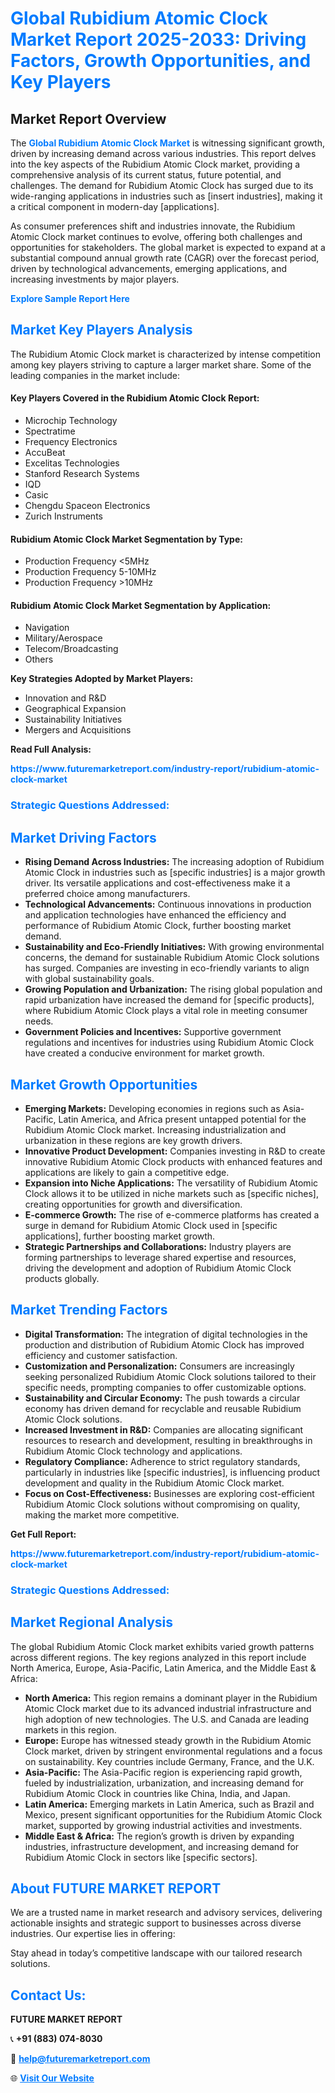 <h1 style="color: #007BFF;">Global Rubidium Atomic Clock Market Report 2025-2033: Driving Factors, Growth Opportunities, and Key Players</h1>

<section id="overview">
<h2>Market Report Overview</h2>
<p>The <a href="https://www.futuremarketreport.com/industry-report/rubidium-atomic-clock-market" style="color: #007BFF; text-decoration: none;"><strong>Global Rubidium Atomic Clock Market</strong></a> is witnessing significant growth, driven by increasing demand across various industries. This report delves into the key aspects of the Rubidium Atomic Clock market, providing a comprehensive analysis of its current status, future potential, and challenges. The demand for Rubidium Atomic Clock has surged due to its wide-ranging applications in industries such as [insert industries], making it a critical component in modern-day [applications].</p>
<p>As consumer preferences shift and industries innovate, the Rubidium Atomic Clock market continues to evolve, offering both challenges and opportunities for stakeholders. The global market is expected to expand at a substantial compound annual growth rate (CAGR) over the forecast period, driven by technological advancements, emerging applications, and increasing investments by major players.</p>
</section>

<section id="overview">
<p><a href="https://www.futuremarketreport.com/request-sample/reportId=26376" style="color: #007BFF; text-decoration: none;"><strong>Explore Sample Report Here</strong></a></p>
</section>

<section id="key-players">
<h2 style="color: #007BFF;">Market Key Players Analysis</h2>
<p>The Rubidium Atomic Clock market is characterized by intense competition among key players striving to capture a larger market share. Some of the leading companies in the market include:</p>
<h4>Key Players Covered in the Rubidium Atomic Clock Report:</h4>
<ul><li>Microchip Technology</li><li>Spectratime</li><li>Frequency Electronics</li><li>AccuBeat</li><li>Excelitas Technologies</li><li>Stanford Research Systems</li><li>IQD</li><li>Casic</li><li>Chengdu Spaceon Electronics</li><li>Zurich Instruments</li></ul>
<h4>Rubidium Atomic Clock Market Segmentation by Type:</h4>
<ul><li>Production Frequency &lt;5MHz</li><li>Production Frequency 5-10MHz</li><li>Production Frequency &gt;10MHz</li></ul>

<h4>Rubidium Atomic Clock Market Segmentation by Application:</h4>
<ul><li>Navigation</li><li>Military/Aerospace</li><li>Telecom/Broadcasting</li><li>Others</li></ul>
<p><strong>Key Strategies Adopted by Market Players:</strong></p>
<ul>
<li>Innovation and R&D</li>
<li>Geographical Expansion</li>
<li>Sustainability Initiatives</li>
<li>Mergers and Acquisitions</li>
</ul>
</section>

<section>
<p><strong>Read Full Analysis: </strong></p><a href="https://www.futuremarketreport.com/industry-report/rubidium-atomic-clock-market" style="color: #007BFF; text-decoration: none;"><strong>https://www.futuremarketreport.com/industry-report/rubidium-atomic-clock-market</strong></a>
<h3 style="color: #007BFF;">Strategic Questions Addressed:</h3>
</section>

<section id="driving-factors">
<h2 style="color: #007BFF;">Market Driving Factors</h2>
<ul>
<li><strong>Rising Demand Across Industries:</strong> The increasing adoption of Rubidium Atomic Clock in industries such as [specific industries] is a major growth driver. Its versatile applications and cost-effectiveness make it a preferred choice among manufacturers.</li>
<li><strong>Technological Advancements:</strong> Continuous innovations in production and application technologies have enhanced the efficiency and performance of Rubidium Atomic Clock, further boosting market demand.</li>
<li><strong>Sustainability and Eco-Friendly Initiatives:</strong> With growing environmental concerns, the demand for sustainable Rubidium Atomic Clock solutions has surged. Companies are investing in eco-friendly variants to align with global sustainability goals.</li>
<li><strong>Growing Population and Urbanization:</strong> The rising global population and rapid urbanization have increased the demand for [specific products], where Rubidium Atomic Clock plays a vital role in meeting consumer needs.</li>
<li><strong>Government Policies and Incentives:</strong> Supportive government regulations and incentives for industries using Rubidium Atomic Clock have created a conducive environment for market growth.</li>
</ul>
</section>

<section id="growth-opportunities">
<h2 style="color: #007BFF;">Market Growth Opportunities</h2>
<ul>
<li><strong>Emerging Markets:</strong> Developing economies in regions such as Asia-Pacific, Latin America, and Africa present untapped potential for the Rubidium Atomic Clock market. Increasing industrialization and urbanization in these regions are key growth drivers.</li>
<li><strong>Innovative Product Development:</strong> Companies investing in R&D to create innovative Rubidium Atomic Clock products with enhanced features and applications are likely to gain a competitive edge.</li>
<li><strong>Expansion into Niche Applications:</strong> The versatility of Rubidium Atomic Clock allows it to be utilized in niche markets such as [specific niches], creating opportunities for growth and diversification.</li>
<li><strong>E-commerce Growth:</strong> The rise of e-commerce platforms has created a surge in demand for Rubidium Atomic Clock used in [specific applications], further boosting market growth.</li>
<li><strong>Strategic Partnerships and Collaborations:</strong> Industry players are forming partnerships to leverage shared expertise and resources, driving the development and adoption of Rubidium Atomic Clock products globally.</li>
</ul>
</section>

<section id="trending-factors">
<h2 style="color: #007BFF;">Market Trending Factors</h2>
<ul>
<li><strong>Digital Transformation:</strong> The integration of digital technologies in the production and distribution of Rubidium Atomic Clock has improved efficiency and customer satisfaction.</li>
<li><strong>Customization and Personalization:</strong> Consumers are increasingly seeking personalized Rubidium Atomic Clock solutions tailored to their specific needs, prompting companies to offer customizable options.</li>
<li><strong>Sustainability and Circular Economy:</strong> The push towards a circular economy has driven demand for recyclable and reusable Rubidium Atomic Clock solutions.</li>
<li><strong>Increased Investment in R&D:</strong> Companies are allocating significant resources to research and development, resulting in breakthroughs in Rubidium Atomic Clock technology and applications.</li>
<li><strong>Regulatory Compliance:</strong> Adherence to strict regulatory standards, particularly in industries like [specific industries], is influencing product development and quality in the Rubidium Atomic Clock market.</li>
<li><strong>Focus on Cost-Effectiveness:</strong> Businesses are exploring cost-efficient Rubidium Atomic Clock solutions without compromising on quality, making the market more competitive.</li>
</ul>
</section>

<section>
<p><strong>Get Full Report: </strong></p><a href="https://www.futuremarketreport.com/industry-report/rubidium-atomic-clock-market" style="color: #007BFF; text-decoration: none;"><strong>https://www.futuremarketreport.com/industry-report/rubidium-atomic-clock-market</strong></a>
<h3 style="color: #007BFF;">Strategic Questions Addressed:</h3>
</section>


<section id="regional-analysis">
<h2 style="color: #007BFF;">Market Regional Analysis</h2>
<p>The global Rubidium Atomic Clock market exhibits varied growth patterns across different regions. The key regions analyzed in this report include North America, Europe, Asia-Pacific, Latin America, and the Middle East & Africa:</p>
<ul>
<li><strong>North America:</strong> This region remains a dominant player in the Rubidium Atomic Clock market due to its advanced industrial infrastructure and high adoption of new technologies. The U.S. and Canada are leading markets in this region.</li>
<li><strong>Europe:</strong> Europe has witnessed steady growth in the Rubidium Atomic Clock market, driven by stringent environmental regulations and a focus on sustainability. Key countries include Germany, France, and the U.K.</li>
<li><strong>Asia-Pacific:</strong> The Asia-Pacific region is experiencing rapid growth, fueled by industrialization, urbanization, and increasing demand for Rubidium Atomic Clock in countries like China, India, and Japan.</li>
<li><strong>Latin America:</strong> Emerging markets in Latin America, such as Brazil and Mexico, present significant opportunities for the Rubidium Atomic Clock market, supported by growing industrial activities and investments.</li>
<li><strong>Middle East & Africa:</strong> The region’s growth is driven by expanding industries, infrastructure development, and increasing demand for Rubidium Atomic Clock in sectors like [specific sectors].</li>
</ul>
</section>

<footer>
<h2 style="color: #007BFF;">About FUTURE MARKET REPORT</h2>
<p>We are a trusted name in market research and advisory services, delivering actionable insights and strategic support to businesses across diverse industries. Our expertise lies in offering:</p>

<p>Stay ahead in today’s competitive landscape with our tailored research solutions.</p>

<h2 style="color: #007BFF;">Contact Us:</h2>
<p><strong>FUTURE MARKET REPORT</strong></p>
<p>📞 <strong>+91 (883) 074-8030</strong></p>
<p>📧 <strong><a href="mailto:help@futuremarketreport.com" style="color: #007BFF;">help@futuremarketreport.com</a></strong></p>
<p>🌐 <strong><a href="https://www.futuremarketreport.com/" style="color: #007BFF;">Visit Our Website</a></strong></p>
</footer>